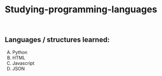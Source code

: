 # Studying-programming-languages
<br/>
<h2>Languages / structures learned:</h2>

<ol type="A">
  <li>Python</li>
  <li>HTML</li>
  <li>Javascript</li>
  <li>JSON </li>
 </ol>
